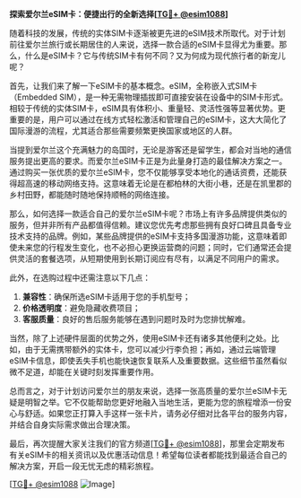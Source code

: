 **探索爱尔兰eSIM卡：便捷出行的全新选择[[TG💪+ @esim1088](https://t.me/s/esim1088)]**

随着科技的发展，传统的实体SIM卡逐渐被更先进的eSIM技术所取代。对于计划前往爱尔兰旅行或长期居住的人来说，选择一款合适的eSIM卡显得尤为重要。那么，什么是eSIM卡？它与传统SIM卡有何不同？又为何成为现代旅行者的新宠儿呢？

首先，让我们来了解一下eSIM卡的基本概念。eSIM，全称嵌入式SIM卡（Embedded SIM），是一种无需物理插拔即可直接安装在设备中的SIM卡形式。相较于传统的实体SIM卡，eSIM具有体积小、重量轻、灵活性强等显著优势。更重要的是，用户可以通过在线方式轻松激活和管理自己的eSIM卡，这大大简化了国际漫游的流程，尤其适合那些需要频繁更换国家或地区的人群。

当提到爱尔兰这个充满魅力的岛国时，无论是游客还是留学生，都会对当地的通信服务提出更高的要求。而爱尔兰eSIM卡正是为此量身打造的最佳解决方案之一。通过购买一张优质的爱尔兰eSIM卡，您不仅能够享受本地化的通话资费，还能获得超高速的移动网络支持。这意味着无论是在都柏林的大街小巷，还是在凯里郡的乡村田野，都能随时随地保持顺畅的网络连接。

那么，如何选择一款适合自己的爱尔兰eSIM卡呢？市场上有许多品牌提供类似的服务，但并非所有产品都值得信赖。建议您优先考虑那些拥有良好口碑且具备专业技术支持的品牌。例如，某些品牌提供的eSIM卡支持多国漫游功能，这意味着即使未来您的行程发生变化，也不必担心更换运营商的问题；同时，它们通常还会提供灵活的套餐选项，从短期使用到长期订阅应有尽有，以满足不同用户的需求。

此外，在选购过程中还需注意以下几点：
1. **兼容性**：确保所选eSIM卡适用于您的手机型号；
2. **价格透明度**：避免隐藏收费项目；
3. **客服质量**：良好的售后服务能够在遇到问题时及时为您排忧解难。

当然，除了上述硬件层面的优势之外，使用eSIM卡还有诸多其他便利之处。比如，由于无需携带额外的实体卡，您可以减少行李负担；再如，通过云端管理eSIM卡信息，即使丢失手机也能快速恢复联系人及重要数据。这些细节虽然看似微不足道，却能在关键时刻发挥重要作用。

总而言之，对于计划访问爱尔兰的朋友来说，选择一张高质量的爱尔兰eSIM卡无疑是明智之举。它不仅能帮助您更好地融入当地生活，更能为您的旅程增添一份安心与舒适。如果您正打算入手这样一张卡片，请务必仔细对比各平台的服务内容，并结合自身实际需求做出合理决策。

最后，再次提醒大家关注我们的官方频道[[TG💪+ @esim1088](https://t.me/s/esim1088)]，那里会定期发布有关eSIM卡的相关资讯以及优惠活动信息！希望每位读者都能找到最适合自己的解决方案，开启一段无忧无虑的精彩旅程。

[[TG💪+ @esim1088](https://t.me/s/esim1088) ![Image](https://i.postimg.cc/4NQfJmqS/Snipaste-2025-05-13-00-14-12.png)]